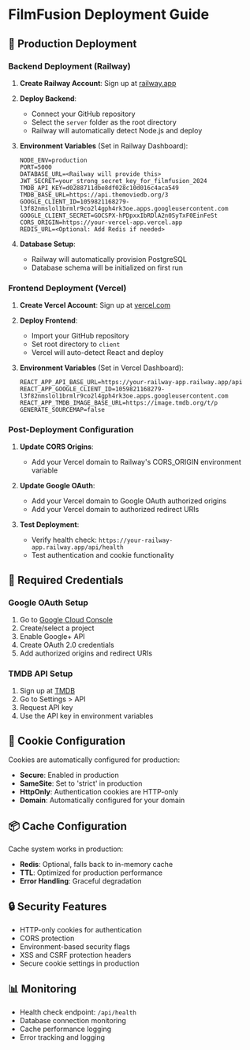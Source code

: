 # FilmFusion Deployment Guide

## 🚀 Production Deployment

### Backend Deployment (Railway)

1. **Create Railway Account**: Sign up at [railway.app](https://railway.app)

2. **Deploy Backend**:
   - Connect your GitHub repository
   - Select the `server` folder as the root directory
   - Railway will automatically detect Node.js and deploy

3. **Environment Variables** (Set in Railway Dashboard):
   ```
   NODE_ENV=production
   PORT=5000
   DATABASE_URL=<Railway will provide this>
   JWT_SECRET=your_strong_secret_key_for_filmfusion_2024
   TMDB_API_KEY=d0288711dbe8df028c10d016c4aca549
   TMDB_BASE_URL=https://api.themoviedb.org/3
   GOOGLE_CLIENT_ID=1059821168279-l3f82nmslol1brmlr9co2l4gph4rk3oe.apps.googleusercontent.com
   GOOGLE_CLIENT_SECRET=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
   CORS_ORIGIN=https://your-vercel-app.vercel.app
   REDIS_URL=<Optional: Add Redis if needed>
   ```

4. **Database Setup**:
   - Railway will automatically provision PostgreSQL
   - Database schema will be initialized on first run

### Frontend Deployment (Vercel)

1. **Create Vercel Account**: Sign up at [vercel.com](https://vercel.com)

2. **Deploy Frontend**:
   - Import your GitHub repository
   - Set root directory to `client`
   - Vercel will auto-detect React and deploy

3. **Environment Variables** (Set in Vercel Dashboard):
   ```
   REACT_APP_API_BASE_URL=https://your-railway-app.railway.app/api
   REACT_APP_GOOGLE_CLIENT_ID=1059821168279-l3f82nmslol1brmlr9co2l4gph4rk3oe.apps.googleusercontent.com
   REACT_APP_TMDB_IMAGE_BASE_URL=https://image.tmdb.org/t/p
   GENERATE_SOURCEMAP=false
   ```

### Post-Deployment Configuration

1. **Update CORS Origins**:
   - Add your Vercel domain to Railway's CORS_ORIGIN environment variable

2. **Update Google OAuth**:
   - Add your Vercel domain to Google OAuth authorized origins
   - Add your Vercel domain to authorized redirect URIs

3. **Test Deployment**:
   - Verify health check: `https://your-railway-app.railway.app/api/health`
   - Test authentication and cookie functionality

## 🔧 Required Credentials

### Google OAuth Setup
1. Go to [Google Cloud Console](https://console.cloud.google.com/)
2. Create/select a project
3. Enable Google+ API
4. Create OAuth 2.0 credentials
5. Add authorized origins and redirect URIs

### TMDB API Setup
1. Sign up at [TMDB](https://www.themoviedb.org/)
2. Go to Settings > API
3. Request API key
4. Use the API key in environment variables

## 🍪 Cookie Configuration

Cookies are automatically configured for production:
- **Secure**: Enabled in production
- **SameSite**: Set to 'strict' in production
- **HttpOnly**: Authentication cookies are HTTP-only
- **Domain**: Automatically configured for your domain

## 📦 Cache Configuration

Cache system works in production:
- **Redis**: Optional, falls back to in-memory cache
- **TTL**: Optimized for production performance
- **Error Handling**: Graceful degradation

## 🔒 Security Features

- HTTP-only cookies for authentication
- CORS protection
- Environment-based security flags
- XSS and CSRF protection headers
- Secure cookie settings in production

## 📊 Monitoring

- Health check endpoint: `/api/health`
- Database connection monitoring
- Cache performance logging
- Error tracking and logging

